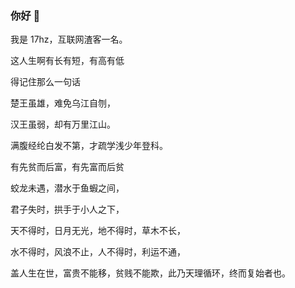 ### 你好 👋

我是 17hz，互联网渣客一名。

这人生啊有长有短，有高有低

得记住那么一句话  

楚王虽雄，难免乌江自刎，

汉王虽弱，却有万里江山。

满腹经纶白发不第，才疏学浅少年登科。

有先贫而后富，有先富而后贫

蛟龙未遇，潜水于鱼蝦之间，

君子失时，拱手于小人之下，

天不得时，日月无光，地不得时，草木不长，

水不得时，风浪不止，人不得时，利运不通，

盖人生在世，富贵不能移，贫贱不能欺，此乃天理循环，终而复始者也。
